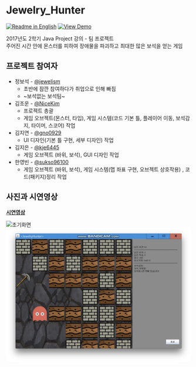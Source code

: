 # Jewelry_Hunter
<!--Project Buttons-->
 [![Readme in English][readme-en-shield]][readme-en-url] [![View Demo][view-demo-shield]][view-demo-url]
 
2017년도 2학기 Java Project 강의 - 팀 프로젝트  
주어진 시간 안에 몬스터를 피하여 장애물을 파괴하고 최대한 많은 보석을 얻는 게임  

## 프로젝트 참여자
- 정보석 - [@jewelism](https://github.com/jewelism)
  - 초반에 잠깐 참여하다가 취업으로 인해 빠짐
  - ~보석없는 보석팀~
- 김조운 - [@NiceKim](https://github.com/NiceKim)
  - 프로젝트 총괄
  - 게임 오브젝트(몬스터, 타입), 게임 시스템(코드 기본 틀, 플레이어 이동, 보석감지, 타이머, 스코어) 작업
- 김지연 - [@gno0929](https://github.com/gno0929)
  - UI 디자인(기본 틀 구현, 세부 디자인) 작업
- 김지은 - [@kje6445](https://github.com/kje6445)
  - 게임 오브젝트 (바위, 보석), GUI 디자인 작업
- 한영빈 - [@sukso96100](https://github.com/sukso96100)
  - 게임 오브젝트 (바위, 보석), 게임 시스템(맵 좌표 구현, 오브젝트 상호작용) , 코드(패키지)정리 작업

## 사진과 시연영상

[**시연영상**](https://youtu.be/aLrWUD4ksNk)  

![초기화면](entry.png)
![플레이 화면](play.png)

<!--Url for Buttons-->
[readme-en-shield]: https://img.shields.io/badge/-readme%20in%20korean-2E2E2E?style=for-the-badge
[view-demo-shield]: https://img.shields.io/badge/-%F0%9F%98%8E%20view%20demo-F3F781?style=for-the-badge
[view-demo-url]: https://youtu.be/aLrWUD4ksNk
[readme-en-url]: README.md
